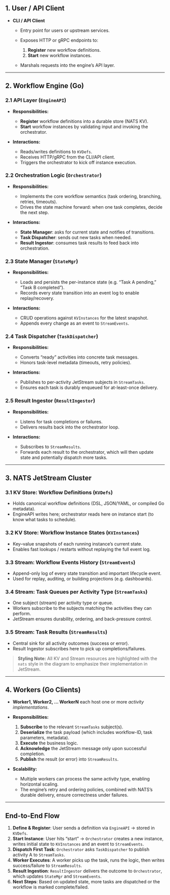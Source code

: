 ## 1. User / API Client

- **CLI / API Client**

  - Entry point for users or upstream services.
  - Exposes HTTP or gRPC endpoints to:

    1. **Register** new workflow definitions.
    2. **Start** new workflow instances.

  - Marshals requests into the engine’s API layer.

---

## 2. Workflow Engine (Go)

### 2.1 API Layer (`EngineAPI`)

- **Responsibilities:**

  - **Register** workflow definitions into a durable store (NATS KV).
  - **Start** workflow instances by validating input and invoking the orchestrator.

- **Interactions:**

  - Reads/writes definitions to `KVDefs`.
  - Receives HTTP/gRPC from the CLI/API client.
  - Triggers the orchestrator to kick off instance execution.

### 2.2 Orchestration Logic (`Orchestrator`)

- **Responsibilities:**

  - Implements the core workflow semantics (task ordering, branching, retries, timeouts).
  - Drives the state machine forward: when one task completes, decide the next step.

- **Interactions:**

  - **State Manager**: asks for current state and notifies of transitions.
  - **Task Dispatcher**: sends out new tasks when needed.
  - **Result Ingestor**: consumes task results to feed back into orchestration.

### 2.3 State Manager (`StateMgr`)

- **Responsibilities:**

  - Loads and persists the per-instance state (e.g. “Task A pending,” “Task B completed”).
  - Records every state transition into an event log to enable replay/recovery.

- **Interactions:**

  - CRUD operations against `KVInstances` for the latest snapshot.
  - Appends every change as an event to `StreamEvents`.

### 2.4 Task Dispatcher (`TaskDispatcher`)

- **Responsibilities:**

  - Converts “ready” activities into concrete task messages.
  - Honors task-level metadata (timeouts, retry policies).

- **Interactions:**

  - Publishes to per-activity JetStream subjects in `StreamTasks`.
  - Ensures each task is durably enqueued for at-least-once delivery.

### 2.5 Result Ingestor (`ResultIngestor`)

- **Responsibilities:**

  - Listens for task completions or failures.
  - Delivers results back into the orchestrator loop.

- **Interactions:**

  - Subscribes to `StreamResults`.
  - Forwards each result to the orchestrator, which will then update state and potentially dispatch more tasks.

---

## 3. NATS JetStream Cluster

### 3.1 KV Store: Workflow Definitions (`KVDefs`)

- Holds canonical workflow definitions (DSL, JSON/YAML, or compiled Go metadata).
- EngineAPI writes here; orchestrator reads here on instance start (to know what tasks to schedule).

### 3.2 KV Store: Workflow Instance States (`KVInstances`)

- Key–value snapshots of each running instance’s current state.
- Enables fast lookups / restarts without replaying the full event log.

### 3.3 Stream: Workflow Events History (`StreamEvents`)

- Append-only log of every state transition and important lifecycle event.
- Used for replay, auditing, or building projections (e.g. dashboards).

### 3.4 Stream: Task Queues per Activity Type (`StreamTasks`)

- One subject (stream) per activity type or queue.
- Workers subscribe to the subjects matching the activities they can perform.
- JetStream ensures durability, ordering, and back-pressure control.

### 3.5 Stream: Task Results (`StreamResults`)

- Central sink for all activity outcomes (success or error).
- Result Ingestor subscribes here to pick up completions/failures.

> **Styling Note:** All KV and Stream resources are highlighted with the `nats` style in the diagram to emphasize their implementation in JetStream.

---

## 4. Workers (Go Clients)

- **Worker1, Worker2, … WorkerN** each host one or more _activity implementations_.
- **Responsibilities:**

  1. **Subscribe** to the relevant `StreamTasks` subject(s).
  2. **Deserialize** the task payload (which includes workflow-ID, task parameters, metadata).
  3. **Execute** the business logic.
  4. **Acknowledge** the JetStream message only upon successful completion.
  5. **Publish** the result (or error) into `StreamResults`.

- **Scalability:**

  - Multiple workers can process the same activity type, enabling horizontal scaling.
  - The engine’s retry and ordering policies, combined with NATS’s durable delivery, ensure correctness under failures.

---

## End-to-End Flow

1. **Define & Register**: User sends a definition via `EngineAPI` → stored in `KVDefs`.
2. **Start Instance**: User hits “start” → `Orchestrator` creates a new instance, writes initial state to `KVInstances` and an event to `StreamEvents`.
3. **Dispatch First Task**: `Orchestrator` asks `TaskDispatcher` to publish activity A to `StreamTasks`.
4. **Worker Executes**: A worker picks up the task, runs the logic, then writes success/failure to `StreamResults`.
5. **Result Ingestion**: `ResultIngestor` delivers the outcome to `Orchestrator`, which updates `StateMgr` and `StreamEvents`.
6. **Next Steps**: Based on updated state, more tasks are dispatched or the workflow is marked complete/failed.

